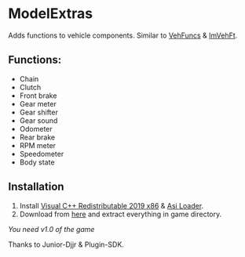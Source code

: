 # ModelExtras
Adds functions to vehicle components. Similar to [VehFuncs](https://gtaforums.com/topic/904475-vehfuncs/) & [ImVehFt](https://gtaforums.com/topic/528175-improved-vehicle-features/).


## Functions:
- Chain
- Clutch
- Front brake
- Gear meter
- Gear shifter
- Gear sound
- Odometer
- Rear brake
- RPM meter
- Speedometer
- Body state

## Installation
1. Install [Visual C++ Redistributable 2019 x86](https://aka.ms/vs/16/release/vc_redist.x86.exe) &  [Asi Loader](https://www.gtagarage.com/mods/show.php?id=21709).
2. Download from [here](https://github.com/user-grinch/VehExtras/releases) and extract everything in game directory.

*You need v1.0 of the game*


Thanks to Junior-Djjr & Plugin-SDK.
